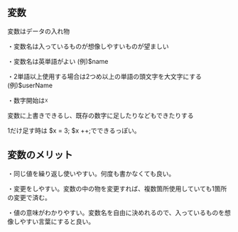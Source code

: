 ## 変数
変数はデータの入れ物

・変数名は入っているものが想像しやすいものが望ましい

・変数名は英単語がよい (例)$name 

・2単語以上使用する場合は2つめ以上の単語の頭文字を大文字にする (例)$userName

・数字開始は☓

変数に上書きできるし、既存の数字に足したりなどもできたりする

1だけ足す時は $x = 3; $x ++;でできるっぽい。

## 変数のメリット
・同じ値を繰り返し使いやすい。何度も書かなくても良い。

・変更をしやすい。変数の中の物を変更すれば、複数箇所使用していても1箇所の変更で済む。

・値の意味がわかりやすい。変数名を自由に決めれるので、入っているものを想像しやすい言葉にすると良い。
